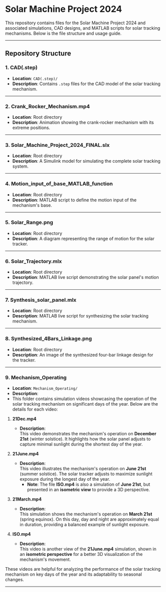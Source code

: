 # **Solar Machine Project 2024**

This repository contains files for the Solar Machine Project 2024 and associated simulations, CAD designs, and MATLAB scripts for solar tracking mechanisms. Below is the file structure and usage guide.

---

## **Repository Structure**

### **1. CAD(.step)**
- **Location**: `CAD(.step)/`
- **Description**: Contains `.step` files for the CAD model of the solar tracking mechanism.

---

### **2. Crank_Rocker_Mechanism.mp4**
- **Location**: Root directory
- **Description**: Animation showing the crank-rocker mechanism with its extreme positions.

---

### **3. Solar_Machine_Project_2024_FINAL.slx**
- **Location**: Root directory
- **Description**: A Simulink model for simulating the complete solar tracking system.

---

### **4. Motion_input_of_base_MATLAB_function**
- **Location**: Root directory
- **Description**: MATLAB script to define the motion input of the mechanism's base.

---

### **5. Solar_Range.png**
- **Location**: Root directory
- **Description**: A diagram representing the range of motion for the solar tracker.

---

### **6. Solar_Trajectory.mlx**
- **Location**: Root directory
- **Description**: MATLAB live script demonstrating the solar panel's motion trajectory.

---

### **7. Synthesis_solar_panel.mlx**
- **Location**: Root directory
- **Description**: MATLAB live script for synthesizing the solar tracking mechanism.

---

### **8. Synthesized_4Bars_Linkage.png**
- **Location**: Root directory
- **Description**: An image of the synthesized four-bar linkage design for the tracker.

---

### **9. Mechanism_Operating**
- **Location**: `Mechanism_Operating/`
- **Description**:
- This folder contains simulation videos showcasing the operation of the solar tracking mechanism on significant days of the year. Below are the details for each video:

1. **21Dec.mp4**  
   - **Description**:  
     This video demonstrates the mechanism's operation on **December 21st** (winter solstice). It highlights how the solar panel adjusts to capture minimal sunlight during the shortest day of the year.

2. **21June.mp4**  
   - **Description**:  
     This video illustrates the mechanism's operation on **June 21st** (summer solstice). The solar tracker adjusts to maximize sunlight exposure during the longest day of the year.  
     - **Note**: The file **ISO.mp4** is also a simulation of **June 21st**, but presented in an **isometric view** to provide a 3D perspective.

3. **21March.mp4**  
   - **Description**:  
     This simulation shows the mechanism's operation on **March 21st** (spring equinox). On this day, day and night are approximately equal in duration, providing a balanced example of sunlight exposure.

4. **ISO.mp4**  
   - **Description**:  
     This video is another view of the **21June.mp4** simulation, shown in an **isometric perspective** for a better 3D visualization of the mechanism's movement.

These videos are helpful for analyzing the performance of the solar tracking mechanism on key days of the year and its adaptability to seasonal changes.

---
